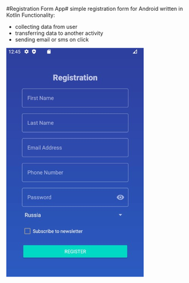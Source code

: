 #Registration Form App#
simple registration form for Android written in Kotlin
Functionality:
- collecting data from user
- transferring data to another activity
- sending email or sms on click

![Alt text](/screenshots/Screenshot_1.jpg?raw=true "main screen")